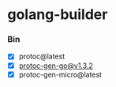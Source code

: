 # golang-builder

### Bin 

- [x] protoc@latest
- [x] protoc-gen-go@v1.3.2
- [x] protoc-gen-micro@latest
